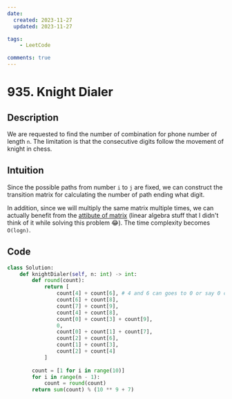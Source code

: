 ```yaml
---
date:
  created: 2023-11-27
  updated: 2023-11-27

tags:
    - LeetCode

comments: true
---
```

# 935. Knight Dialer

## Description

We are requested to find the number of combination for phone number of length `n`. The limitation is that the consecutive digits follow the movement of knight in chess.

## Intuition

Since the possible paths from number `i` to `j` are fixed, we can construct the transition matrix for calculating the number of path ending what digit.

In addition, since we will multiply the same matrix multiple times, we can actually benefit from the [attibute of matrix](https://leetcode.com/problems/knight-dialer/solutions/189252/o-logn/?envType=daily-question&envId=2023-11-27) (linear algebra stuff that I didn't think of it while solving this problem 😂). The time complexity becomes `O(logn)`.

## Code

```python
class Solution:
    def knightDialer(self, n: int) -> int:
        def round(count):
            return [
                count[4] + count[6], # 4 and 6 can goes to 0 or say 0 came from 4 or 6
                count[6] + count[8],
                count[7] + count[9],
                count[4] + count[8],
                count[0] + count[3] + count[9],
                0,
                count[0] + count[1] + count[7],
                count[2] + count[6],
                count[1] + count[3],
                count[2] + count[4]
            ]
        
        count = [1 for i in range(10)]
        for i in range(n - 1):
            count = round(count)
        return sum(count) % (10 ** 9 + 7)
```